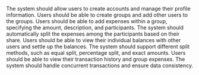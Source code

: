 The system should allow users to create accounts and manage their profile information.
Users should be able to create groups and add other users to the groups.
Users should be able to add expenses within a group, specifying the amount, description, and participants.
The system should automatically split the expenses among the participants based on their share.
Users should be able to view their individual balances with other users and settle up the balances.
The system should support different split methods, such as equal split, percentage split, and exact amounts.
Users should be able to view their transaction history and group expenses.
The system should handle concurrent transactions and ensure data consistency.